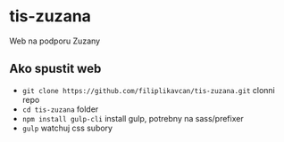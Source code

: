 # tis-zuzana
Web na podporu Zuzany

## Ako spustit web

 - `git clone https://github.com/filiplikavcan/tis-zuzana.git` clonni repo
 - `cd tis-zuzana` folder
 - `npm install gulp-cli` install gulp, potrebny na sass/prefixer
 - `gulp` watchuj css subory  
